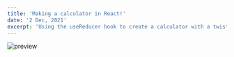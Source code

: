 ```yaml
---
title: 'Making a calculator in React!'
date: '2 Dec, 2021'
excerpt: 'Using the useReducer hook to create a calculator with a twist.'
---
```


![preview](/calcusearch.png)
